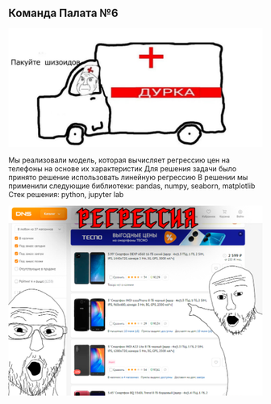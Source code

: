 ## Команда Палата №6
![Логотип](durka1.jpg)


Мы реализовали модель, которая вычисляет регрессию цен на телефоны на основе их характеристик
Для решения задачи было принято решение использовать линейную регрессию
В решении мы применили следующие библиотеки: pandas, numpy, seaborn, matplotlib
Стек решения: python, jupyter lab


![Логотип](regres.png)
